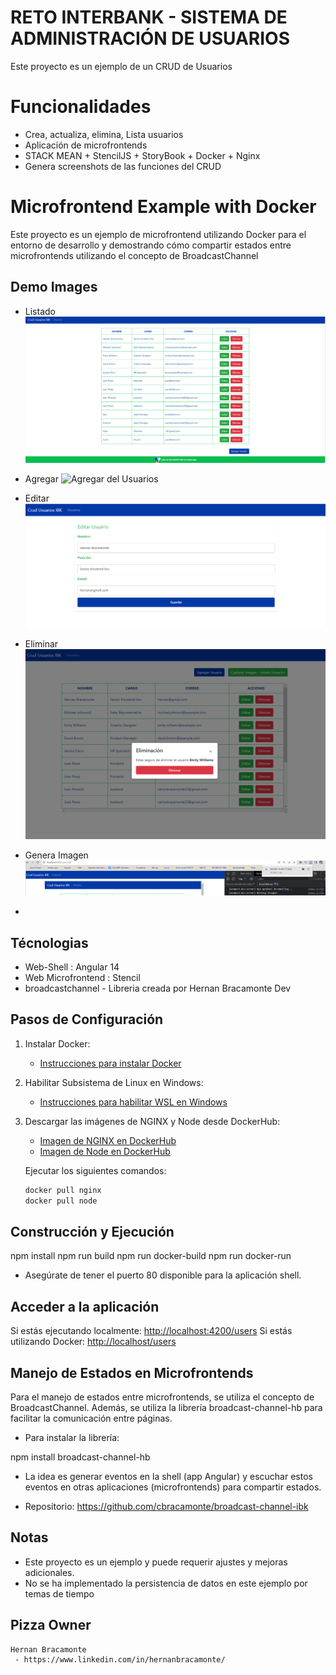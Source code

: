 # RETO INTERBANK - SISTEMA DE ADMINISTRACIÓN DE USUARIOS

Este proyecto es un ejemplo de un CRUD de Usuarios

# Funcionalidades

- Crea, actualiza, elimina, Lista usuarios
- Aplicación de microfrontends
- STACK MEAN + StencilJS + StoryBook + Docker + Nginx
- Genera screenshots de las funciones del CRUD

# Microfrontend Example with Docker

Este proyecto es un ejemplo de microfrontend utilizando Docker para el entorno de desarrollo y demostrando cómo compartir estados entre microfrontends utilizando el concepto de BroadcastChannel

## Demo Images

- Listado
![Listado del Usuarios](https://raw.githubusercontent.com/cbracamonte/crud-user-ibk-challengue/main/assets/listado.png)
- Agregar
![Agregar del Usuarios](https://raw.githubusercontent.com/cbracamonte/crud-user-ibk-challengue/main/assets/agegar.png)
- Editar
![Editar del Usuarios](https://raw.githubusercontent.com/cbracamonte/crud-user-ibk-challengue/main/assets/editar.png)
- Eliminar
![Eliminar del Usuarios](https://raw.githubusercontent.com/cbracamonte/crud-user-ibk-challengue/main/assets/eliminar.png)
- Genera Imagen
![Genera imagen para su descarga](https://raw.githubusercontent.com/cbracamonte/crud-user-ibk-challengue/main/assets/generafoto.png)

-

## Técnologias

- Web-Shell : Angular 14
- Web Microfrontend : Stencil
- broadcastchannel - Libreria creada por Hernan Bracamonte Dev

## Pasos de Configuración

1. Instalar Docker:
   - [Instrucciones para instalar Docker](https://docs.docker.com/desktop/install/)

2. Habilitar Subsistema de Linux en Windows:
   - [Instrucciones para habilitar WSL en Windows](https://learn.microsoft.com/en-us/windows/wsl/install-manual)

3. Descargar las imágenes de NGINX y Node desde DockerHub:
   - [Imagen de NGINX en DockerHub](https://hub.docker.com/_/nginx)
   - [Imagen de Node en DockerHub](https://hub.docker.com/_/node/)

   Ejecutar los siguientes comandos:

   ```bash
   docker pull nginx
   docker pull node

## Construcción y Ejecución

npm install
npm run build
npm run docker-build
npm run docker-run

- Asegúrate de tener el puerto 80 disponible para la aplicación shell.

## Acceder a la aplicación

Si estás ejecutando localmente: <http://localhost:4200/users>
Si estás utilizando Docker: <http://localhost/users>

## Manejo de Estados en Microfrontends

Para el manejo de estados entre microfrontends, se utiliza el concepto de BroadcastChannel. Además, se utiliza la librería broadcast-channel-hb para facilitar la comunicación entre páginas.

- Para instalar la librería:

npm install broadcast-channel-hb

- La idea es generar eventos en la shell (app Angular) y escuchar estos eventos en otras aplicaciones (microfrontends) para compartir estados.

- Repositorio: <https://github.com/cbracamonte/broadcast-channel-ibk>

## Notas

- Este proyecto es un ejemplo y puede requerir ajustes y mejoras adicionales.
- No se ha implementado la persistencia de datos en este ejemplo por temas de tiempo

## Pizza Owner

    Hernan Bracamonte 
     - https://www.linkedin.com/in/hernanbracamonte/
